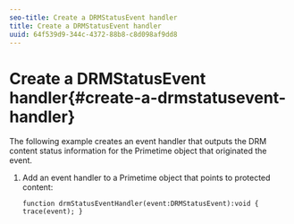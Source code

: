 ```yaml
---
seo-title: Create a DRMStatusEvent handler
title: Create a DRMStatusEvent handler
uuid: 64f539d9-344c-4372-88b8-c8d098af9dd8
---
```


# Create a DRMStatusEvent handler{#create-a-drmstatusevent-handler}

The following example creates an event handler that outputs the DRM content status information for the Primetime object that originated the event. 

1. Add an event handler to a Primetime object that points to protected content:

   ```
   function drmStatusEventHandler(event:DRMStatusEvent):void { trace(event); } 
   ```

